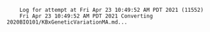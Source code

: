         Log for attempt at Fri Apr 23 10:49:52 AM PDT 2021 (11552)
        Fri Apr 23 10:49:52 AM PDT 2021 Converting 2020BIO101/KBxGeneticVariationMA.md...
